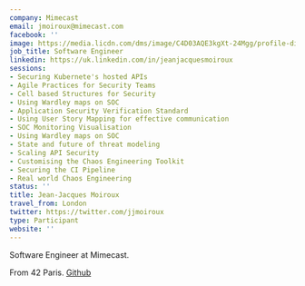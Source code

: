 ```yaml
---
company: Mimecast
email: jmoiroux@mimecast.com
facebook: ''
image: https://media.licdn.com/dms/image/C4D03AQE3kgXt-24Mgg/profile-displayphoto-shrink_200_200/0?e=1564012800&v=beta&t=aJRjIBvtv2i5T5d_FpK9e_EfQdWNCP3T5NYR8CLtm4Y
job_title: Software Engineer
linkedin: https://uk.linkedin.com/in/jeanjacquesmoiroux
sessions:
- Securing Kubernete's hosted APIs
- Agile Practices for Security Teams
- Cell based Structures for Security
- Using Wardley maps on SOC
- Application Security Verification Standard
- Using User Story Mapping for effective communication
- SOC Monitoring Visualisation
- Using Wardley maps on SOC
- State and future of threat modeling
- Scaling API Security
- Customising the Chaos Engineering Toolkit
- Securing the CI Pipeline
- Real world Chaos Engineering
status: ''
title: Jean-Jacques Moiroux
travel_from: London
twitter: https://twitter.com/jjmoiroux
type: Participant
website: ''
---
```


<!-- put more details about participant here -->
Software Engineer at Mimecast.

From 42 Paris. [Github](https://github.com/noxsnono)